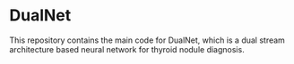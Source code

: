 # DualNet
This repository contains the main code for DualNet, which is a dual stream architecture based neural network for thyroid nodule diagnosis.
